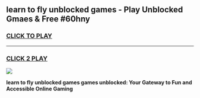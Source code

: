 
## learn to fly unblocked games - Play Unblocked Gmaes & Free #60hny
<h3>
<a href="https://news.freeplayer.one?title=learn_to_fly_unblocked_games&ref=24F">CLICK TO PLAY</a></h3>
<hr>

<h3>
<a href="https://news.freeplayer.one?title=learn_to_fly_unblocked_games&ref=24F">CLICK 2 PLAY</a>
  
</h3>

<a href="https://news.freeplayer.one?title=learn_to_fly_unblocked_games&ref=24F/"><img src="https://clearcache.store/games.png"></a>


**learn to fly unblocked games games unblocked: Your Gateway to Fun and Accessible Online Gaming**
